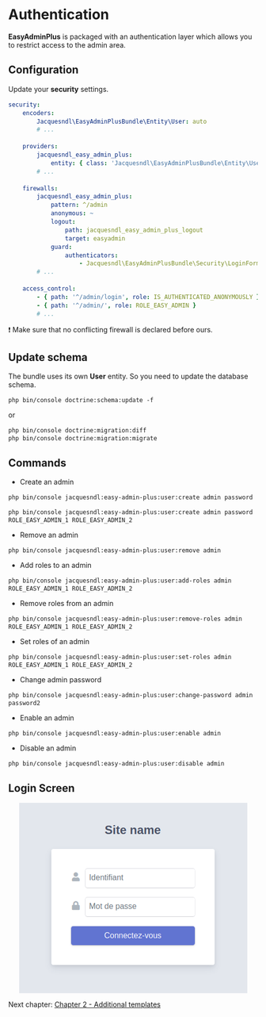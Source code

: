 # Authentication
**EasyAdminPlus** is packaged with an authentication layer which allows you to restrict access to the admin area.

## Configuration
Update your **security** settings.

```yaml
security:
    encoders:
        Jacquesndl\EasyAdminPlusBundle\Entity\User: auto
        # ...

    providers:
        jacquesndl_easy_admin_plus:
            entity: { class: 'Jacquesndl\EasyAdminPlusBundle\Entity\User' } 
        # ...

    firewalls:
        jacquesndl_easy_admin_plus:
            pattern: ^/admin
            anonymous: ~
            logout:
                path: jacquesndl_easy_admin_plus_logout
                target: easyadmin
            guard:
                authenticators:
                    - Jacquesndl\EasyAdminPlusBundle\Security\LoginFormAuthenticator
        # ...

    access_control:
        - { path: '^/admin/login', role: IS_AUTHENTICATED_ANONYMOUSLY }
        - { path: '^/admin/', role: ROLE_EASY_ADMIN }
        # ...
```

:exclamation: Make sure that no conflicting firewall is declared before ours.

## Update schema
The bundle uses its own **User** entity. So you need to update the database schema.

```shell
php bin/console doctrine:schema:update -f
```

or 

```shell
php bin/console doctrine:migration:diff
php bin/console doctrine:migration:migrate
```

## Commands

* Create an admin
```shell
php bin/console jacquesndl:easy-admin-plus:user:create admin password
```

```shell
php bin/console jacquesndl:easy-admin-plus:user:create admin password ROLE_EASY_ADMIN_1 ROLE_EASY_ADMIN_2
```

* Remove an admin
```shell
php bin/console jacquesndl:easy-admin-plus:user:remove admin
```

* Add roles to an admin
```shell
php bin/console jacquesndl:easy-admin-plus:user:add-roles admin ROLE_EASY_ADMIN_1 ROLE_EASY_ADMIN_2
```

* Remove roles from an admin
```shell
php bin/console jacquesndl:easy-admin-plus:user:remove-roles admin ROLE_EASY_ADMIN_1 ROLE_EASY_ADMIN_2
```

* Set roles of an admin
```shell
php bin/console jacquesndl:easy-admin-plus:user:set-roles admin ROLE_EASY_ADMIN_1 ROLE_EASY_ADMIN_2
```

* Change admin password
```shell
php bin/console jacquesndl:easy-admin-plus:user:change-password admin password2
```

* Enable an admin
```shell
php bin/console jacquesndl:easy-admin-plus:user:enable admin
```

* Disable an admin
```shell
php bin/console jacquesndl:easy-admin-plus:user:disable admin
 ```

## Login Screen

<p align="center">
    <img src="images/page-login.png" align="middle" alt="Page login" />
</p>
  
Next chapter: [Chapter 2 - Additional templates](chapter-2.md)
